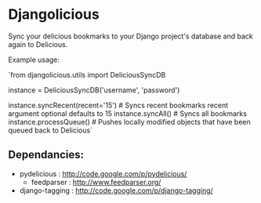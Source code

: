 # Djangolicious

Sync your delicious bookmarks to your Django project's database and back again to Delicious.

Example usage:

`from djangolicious.utils import DeliciousSyncDB

instance = DeliciousSyncDB('username', 'password')

instance.syncRecent(recent='15') # Syncs recent bookmarks recent argument optional defaults to 15
instance.syncAll() # Syncs all bookmarks
instance.processQueue() # Pushes locally modified objects that have been queued back to Delicious`

## Dependancies:

* pydelicious : http://code.google.com/p/pydelicious/
    * feedparser : http://www.feedparser.org/   
* django-tagging : http://code.google.com/p/django-tagging/

